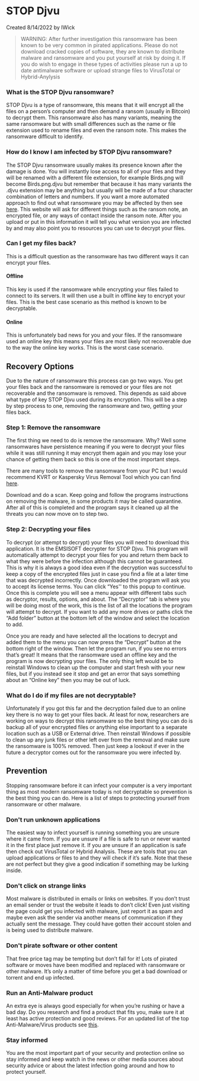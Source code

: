 # STOP Djvu
Created 8/14/2022 by IWick

> WARNING: After further investigation this ransomware has been known to be very common in pirated applications. Please do not download cracked copies of software, they are known to distribute malware and ransomware and you put yourself at risk by doing it. If you do wish to engage in these types of activities please run a up to date antimalware software or upload strange files to VirusTotal or Hybrid-Anylysis

### What is the STOP Djvu ransomware?
STOP Djvu is a type of ransomware, this means that it will encrypt all the files on a person’s computer and then demand a ransom (usually in Bitcoin) to decrypt them. This ransomware also has many variants, meaning the same ransomware but with small differences such as the name or file extension used to rename files and even the ransom note. This makes the ransomware difficult to identify.

### How do I know I am infected by STOP Djvu ransomware?
The STOP Djvu ransomware usually makes its presence known after the damage is done. You will instantly lose access to all of your files and they will be renamed with a different file extension, for example Birds.png will become Birds.png.djvu but remember that because it has many variants the .djvu extension may be anything but usually will be made of a four character combination of letters and numbers. If you want a more automated approach to find out what ransomware you may be affected by then see [here](https://id-ransomware.malwarehunterteam.com/). This website will ask for different things such as the ransom note, an encrypted file, or any ways of contact inside the ransom note. After you upload or put in this information it will tell you what version you are infected by and may also point you to resources you can use to decrypt your files.

### Can I get my files back?
This is a difficult question as the ransomware has two different ways it can encrypt your files.
#### **Offline**
This key is used if the ransomware while encrypting your files failed to connect to its servers. It will then use a built in offline key to encrypt your files. This is the best case scenario as this method is known to be decryptable.

#### **Online**
This is unfortunately bad news for you and your files. If the ransomware used an online key this means your files are most likely not recoverable due to the way the online key works. This is the worst case scenario.


## Recovery Options
Due to the nature of ransomware this process can go two ways. You get your files back and the ransomware is removed or your files are not recoverable and the ransomware is removed. This depends as said above what type of key STOP Djvu used during its encryption. This will be a step by step process to one, removing the ransomware and two, getting your files back.

### Step 1: Remove the ransomware
The first thing we need to do is remove the ransomware. Why? Well some ransomwares have persistence meaning if you were to decrypt your files while it was still running it may encrypt them again and you may lose your chance of getting them back so this is one of the most important steps.

There are many tools to remove the ransomware from your PC but I would recommend KVRT or Kaspersky Virus Removal Tool which you can find [here](https://www.kaspersky.com/downloads/thank-you/free-virus-removal-tool).

Download and do a scan. Keep going and follow the programs instructions on removing the malware, in some products it may be called quarantine. After all of this is completed and the program says it cleaned up all the threats you can now move on to step two.

### Step 2: Decrypting your files
To decrypt (or attempt to decrypt) your files you will need to download this application. It is the EMSISOFT decrypter for STOP Djvu. This program will automatically attempt to decrypt your files for you and return them back to what they were before the infection although this cannot be guaranteed. This is why it is always a good idea even if the decryption was successful to keep a copy of the encrypted files just in case you find a file at a later time that was decrypted incorrectly. Once downloaded the program will ask you to accept its license terms. You can click “Yes'' to this popup to continue. Once this is complete you will see a menu appear with different tabs such as decryptor, results, options, and about. The “Decryptor” tab is where you will be doing most of the work, this is the list of all the locations the program will attempt to decrypt. If you want to add any more drives or paths click the “Add folder” button at the bottom left of the window and select the location to add.

Once you are ready and have selected all the locations to decrypt and added them to the menu you can now press the “Decrypt” button at the bottom right of the window. Then let the program run, if you see no errors that’s great! It means that the ransomware used an offline key and the program is now decrypting your files. The only thing left would be to reinstall Windows to clean up the computer and start fresh with your new files, but if you instead see it stop and get an error that says something about an “Online key” then you may be out of luck.

### What do I do if my files are not decryptable?
Unfortunately if you got this far and the decryption failed due to an online key there is no way to get your files back. At least for now, researchers are working on ways to decrypt this ransomware so the best thing you can do is backup all of your encrypted files or anything else important to a separate location such as a USB or External drive. Then reinstall Windows if possible to clean up any junk files or other left over from the removal and make sure the ransomware is 100% removed. Then just keep a lookout if ever in the future a decryptor comes out for the ransomware you were infected by.

## Prevention
Stopping ransomware before it can infect your computer is a very important thing as most modern ransomware today is not decryptable so prevention is the best thing you can do. Here is a list of steps to protecting yourself from ransomware or other malware.

### Don't run unknown applications
The easiest way to infect yourself is running something you are unsure where it came from. If you are unsure if a file is safe to run or never wanted it in the first place just remove it. If you are unsure if an application is safe then check out VirusTotal or Hybrid Analysis. These are tools that you can upload applications or files to and they will check if it’s safe. Note that these are not perfect but they give a good indication if something may be lurking inside.

### Don't click on strange links
Most malware is distributed in emails or links on websites. If you don’t trust an email sender or trust the website it leads to don’t click! Even just visiting the page could get you infected with malware, just report it as spam and maybe even ask the sender via another means of communication if they actually sent the message. They could have gotten their account stolen and is being used to distribute malware.

### Don't pirate software or other content
That free price tag may be tempting but don’t fall for it! Lots of pirated software or moves have been modified and replaced with ransomware or other malware. It’s only a matter of time before you get a bad download or torrent and end up infected.

### Run an Anti-Malware product
An extra eye is always good especially for when you’re rushing or have a bad day. Do you research and find a product that fits you, make sure it at least has active protection and good reviews. For an updated list of the top Anti-Malware/Virus products see [this](https://thepcsecuritychannel.com/best-antivirus).

### Stay informed
You are the most important part of your security and protection online so stay informed and keep watch in the news or other media sources about security advice or about the latest infection going around and how to protect yourself.
